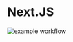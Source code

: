 # Next.JS

![example workflow](https://github.com/TDW-2023/tdw-hugo-goncalves/actions/workflows/ci_pipeline.yml/badge.svg)
